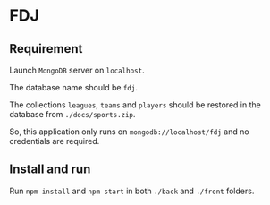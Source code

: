 # FDJ

## Requirement

Launch `MongoDB` server on `localhost`.

The database name should be `fdj`.

The collections `leagues`, `teams` and `players` should be restored in the database from `./docs/sports.zip`.

So, this application only runs on `mongodb://localhost/fdj` and no credentials are required.

## Install and run

Run `npm install` and `npm start` in both `./back` and `./front` folders.

